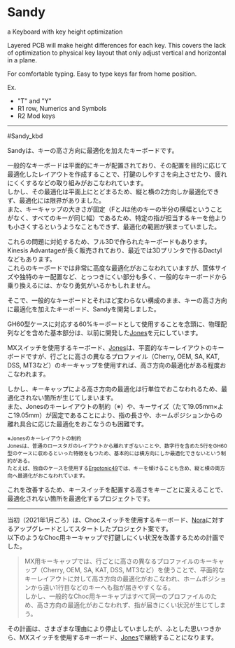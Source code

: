 # Sandy

a Keyboard with key height optimization

Layered PCB will make height differences for each key.
This covers the lack of optimization to physical key layout that only adjust vertical and horizontal in a plane.

For comfortable typing.
Easy to type keys far from home position.

Ex.

- "T" and "Y"
- R1 row, Numerics and Symbols
- R2 Mod keys

---

\#Sandy_kbd

Sandyは、キーの高さ方向に最適化を加えたキーボードです。

一般的なキーボードは平面的にキーが配置されており、その配置を目的に応じて最適化したレイアウトを作成することで、打鍵のしやすさを向上させたり、疲れにくくするなどの取り組みがおこなわれています。  
しかし、その最適化は平面上にとどまるため、縦と横の2方向しか最適化できず、最適化には限界がありました。  
また、キーキャップの大きさが固定（FとJは他のキーの半分の横幅ということがなく、すべてのキーが同じ幅）であるため、特定の指が担当するキーを他よりも小さくするというようなこともできず、最適化の範囲が狭まっていました。

これらの問題に対処するため、フル3Dで作られたキーボードもあります。  
Kinesis Advantageが長く販売されており、最近では3Dプリンタで作るDactylなどもあります。  
これらのキーボードでは非常に高度な最適化がおこなわれていますが、筐体サイズや独特のキー配置など、とっつきにくい部分も多く、一般的なキーボードから乗り換えるには、かなり勇気がいるかもしれません。

そこで、一般的なキーボードとそれほど変わらない構成のまま、キーの高さ方向に最適化を加えたキーボード、Sandyを開発しました。

GH60型ケースに対応する60%キーボードとして使用することを念頭に、物理配列などを含めた基本部分は、以前に開発した[Jones](https://github.com/jpskenn/Jones)を元にしています。

MXスイッチを使用するキーボード、[Jones](https://github.com/jpskenn/Jones)は、平面的なキーレイアウトのキーボードですが、行ごとに高さの異なるプロファイル（Cherry, OEM, SA, KAT, DSS, MT3など）のキーキャップを使用すれば、高さ方向の最適化がある程度おこなわれます。  

しかし、キーキャップによる高さ方向の最適化は行単位でおこなわれるため、最適化されない箇所が生じてしまいます。  
また、Jonesのキーレイアウトの制約（※）や、キーサイズ（たて19.05mm×よこ19.05mm）が固定であることにより、指の長さや、ホームポジションからの離れ具合に応じた最適化をおこなうのも困難です。  

<small>※Jonesのキーレイアウトの制約  
Jonesは、普通のロースタガのレイアウトから離れすぎないことや、数字行を含めた5行をGH60型のケースに収めるといった特徴をもつため、基本的には横方向にしか最適化できないという制約がある。  
たとえば、独自のケースを使用する[Ergotonic49](https://hanachi-ap.github.io/ergotonic49_docs/)では、キーを傾けることも含め、縦と横の両方向へ最適化がおこなわれています。</small>

これを改善するため、キースイッチを配置する高さをキーごとに変えることで、最適化されない箇所を最適化するプロジェクトです。

---

当初（2021年1月ごろ）は、Chocスイッチを使用するキーボード、[Nora](https://github.com/jpskenn/Nora)に対するアップグレードとしてスタートしたプロジェクト案です。  
以下のようなChoc用キーキャップで打鍵しにくい状況を改善するための計画でした。  

> MX用キーキャップでは、行ごとに高さの異なるプロファイルのキーキャップ（Cherry, OEM, SA, KAT, DSS, MT3など）を使うことで、平面的なキーレイアウトに対して高さ方向の最適化がおこなわれ、ホームポジションから遠い1行目などのキーへも指が届きやすくなる。  
> しかし、一般的なChoc用キーキャプはすべて同一のプロファイルのため、高さ方向の最適化がおこなわれず、指が届きにくい状況が生じてしまう。

その計画は、さまざまな理由により停止していましたが、ふとした思いつきから、MXスイッチを使用するキーボード、[Jones](https://github.com/jpskenn/Jones)で継続することになります。
